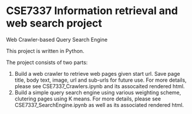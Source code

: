 # CSE7337 Information retrieval and web search project
Web Crawler-based Query Search Engine

This project is written in Python. 

The project consists of two parts:
  1) Build a web crawler to retrieve web pages given start url. Save page title, body text, image, url and sub-urls for future use. For more details, please see CSE7337_Crawlers.ipynb and its assocaited rendered html.  
  2) Build a simple query search engine using various weighting scheme, clutering pages using K means. For more details, please see  CSE7337_SearchEngine.ipynb as well as its associated rendered html. 


